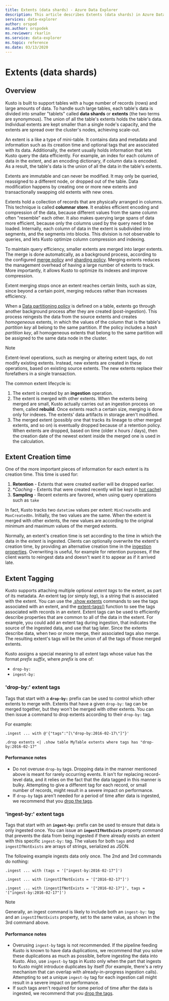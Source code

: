 ```yaml
---
title: Extents (data shards) - Azure Data Explorer
description: This article describes Extents (data shards) in Azure Data Explorer.
services: data-explorer
author: orspod
ms.author: orspodek
ms.reviewer: rkarlin
ms.service: data-explorer
ms.topic: reference
ms.date: 03/13/2020
---
```

# Extents (data shards)

## Overview

Kusto is built to support tables with a huge number of records (rows)
and large amounts of data. To handle such large tables, each table's data 
is divided into smaller "tablets" called **data shards**
or **extents** (the two terms are synonymous). The union of
all the table's extents holds the table's data. Individual extents
are kept smaller than a single node's capacity, and the extents
are spread over the cluster's nodes, achieving scale-out.

An extent is a like a type of mini-table. It contains data and metadata
and information such as its creation time and optional tags
that are associated with its data. Additionally, the extent
usually holds information that lets Kusto query the data efficiently.
For example, an index for each column of data in the extent, and an encoding
dictionary, if column data is encoded. As a result, the table's data is the union
of all the data in the table's extents.

Extents are immutable and can never be modified. It may only be queried, 
reassigned to a different node, or dropped out of the table. 
Data modification happens by creating one or more new extents 
and transactionally swapping old extents with new ones.

Extents hold a collection of records that are physically arranged in columns.
This technique is called **columnar store**. It enables efficient encoding and compression of the data, because different values from the same
column often "resemble" each other. It also makes querying large
spans of data more efficient, because only the columns used by the query
need to be loaded. Internally, each column of data in the extent is 
subdivided into segments, and the segments into blocks. This division is not observable to queries, and lets Kusto optimize column compression and indexing.

To maintain query efficiency, smaller extents are merged into larger extents.
The merge is done automatically, as a background process, according
to the configured [merge policy](mergepolicy.md) and 
[sharding policy](shardingpolicy.md).
Merging extents reduces the management overhead of having a large number of extents to track. More importantly, it allows Kusto to optimize its indexes and improve compression.

Extent merging stops once an extent reaches certain limits, such as size,
since beyond a certain point, merging reduces rather than increases efficiency.

When a [Data partitioning policy](partitioningpolicy.md) is defined
on a table, extents go through another background process after they are
created (post-ingestion). This process reingests the data from the source extents
and creates *homogeneous* extents, in which the values of the column that is the
table's *partition key* all belong to the same partition. If the policy includes a
*hash partition key*, all homogeneous extents that belong to
the same partition will be assigned to the same data node in the cluster.

> [!NOTE]
> Extent-level operations, such as merging or altering extent tags, do not modify existing extents.
> Instead, new extents are created in these operations, based on existing source extents. The new extents replace their forefathers in a single transaction.

The common extent lifecycle is:

1. The extent is created by an **ingestion** operation.
1. The extent is merged with other extents. When the extents being merged
   are small, Kusto actually carries out an ingestion process on them, called **rebuild**. Once extents reach a certain size, merging is done only for indexes. The extents' data artifacts in storage aren't modified.
1. The merged extent (possibly one that tracks its lineage to other
   merged extents, and so on) is eventually dropped because of a retention policy. 
   When extents are dropped, based on time (older x hours / days), then the creation date of the newest extent inside the merged one is used in the calculation.

## Extent Creation time

One of the more important pieces of information for each extent is its
creation time. This time is used for:

1. **Retention** - Extents that were created earlier will be dropped earlier.
1. **Caching* - Extents that were created recently will be kept in [hot cache](cachepolicy.md))
1. **Sampling** - Recent extents are favored, when using query operations such as `take`

In fact, Kusto tracks two `datetime` values per extent: `MinCreatedOn` and `MaxCreatedOn`.
Initially, the two values are the same. When the extent is merged with other extents, 
the new values are according to the original minimum and maximum values of the merged extents.

Normally, an extent's creation time is set according to the time in which the data in the extent is ingested. Clients can optionally overwrite the extent's creation time, by providing an alternative creation time in the [ingestion properties](../../ingestion-properties.md).
Overwriting is useful, for example for retention purposes, if the client wants to reingest data and doesn't want it to appear as if it arrived late.

## Extent Tagging

Kusto supports attaching multiple optional *extent tags* to the extent, as part of its metadata. An extent tag (or simply *tag*), is a string that is associated with the extent. You can use the [.show extents](extents-commands.md#show-extents)
commands to see the tags associated with an extent, and the
[extent-tags()](../query/extenttagsfunction.md) 
function to see the tags associated with records in an extent.
Extent tags can be used to efficiently describe properties that are common to 
all of the data in the extent.
For example, you could add an extent tag during ingestion, that indicates
the source of the ingested data, and use that tag later. Since the extents
describe data, when two or more merge, their associated tags also merge. The resulting extent's tags will be the union of all the tags of those merged extents.

Kusto assigns a special meaning to all extent tags whose value has the
format *prefix* *suffix*, where *prefix* is one of:

* `drop-by:`
* `ingest-by:`

### 'drop-by:' extent tags

Tags that start with a **`drop-by:`** prefix can be used to control which other
extents to merge with. Extents that have a given `drop-by:` tag can be merged
together, but they won't be merged with other extents. 
You can then issue a command to drop extents according to their `drop-by:` tag.

For example:

```kusto
.ingest ... with @'{"tags":"[\"drop-by:2016-02-17\"]"}'

.drop extents <| .show table MyTable extents where tags has "drop-by:2016-02-17" 
```

#### Performance notes

* Do not overuse `drop-by` tags. Dropping data in the manner mentioned above is meant for rarely occurring events. It isn't for replacing record-level data, and it relies on the fact that the data tagged in this manner is bulky. Attempting to give a different tag for each record, or small number of records, might result in a severe impact on performance.
* If `drop-by` tags aren't needed for a period of time after data is ingested,
we recommend that you [drop the tags](extents-commands.md#drop-extent-tags).

### 'ingest-by:' extent tags

Tags that start with an **`ingest-by:`** prefix can be used to ensure that data
is only ingested once. You can issue an **`ingestIfNotExists`** property command that prevents the data from being ingested if there already exists an extent with this specific `ingest-by:` tag.
The values for both `tags` and `ingestIfNotExists` are arrays of strings,
serialized as JSON.

The following example ingests data only once. The 2nd and 3rd commands do nothing:

```kusto
.ingest ... with (tags = '["ingest-by:2016-02-17"]')

.ingest ... with (ingestIfNotExists = '["2016-02-17"]')

.ingest ... with (ingestIfNotExists = '["2016-02-17"]', tags = '["ingest-by:2016-02-17"]')
```

> [!NOTE]
> Generally, an ingest command is likely to include
> both an `ingest-by:` tag and an `ingestIfNotExists` property,
> set to the same value, as shown in the 3rd command above.

#### Performance notes

* Overusing `ingest-by` tags is not recommended.
If the pipeline feeding Kusto is known to have data duplications, we recommend
that you solve these duplications as much as possible, before ingesting the data into Kusto. Also, use `ingest-by` tags in Kusto only when the part that ingests to Kusto
might introduce duplicates by itself (for example, there's a retry mechanism that can overlap 
with already-in-progress ingestion calls). Attempting to set a unique `ingest-by` tag
for each ingestion call might result in a severe impact on performance.
* If such tags aren't required for some period of time after the data is ingested,
we recommend that you [drop the tags](extents-commands.md#drop-extent-tags).
